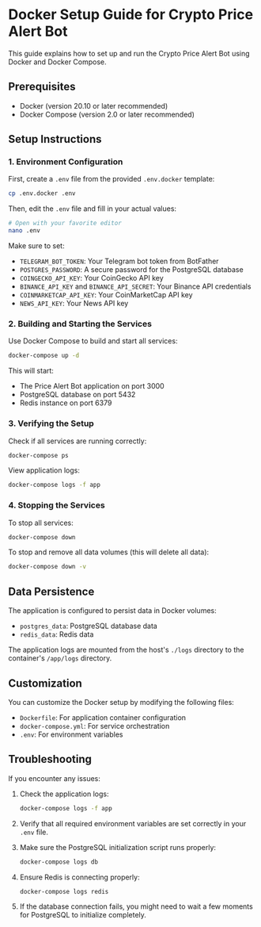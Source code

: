 # Docker Setup Guide for Crypto Price Alert Bot

This guide explains how to set up and run the Crypto Price Alert Bot using Docker and Docker Compose.

## Prerequisites

- Docker (version 20.10 or later recommended)
- Docker Compose (version 2.0 or later recommended)

## Setup Instructions

### 1. Environment Configuration

First, create a `.env` file from the provided `.env.docker` template:

```bash
cp .env.docker .env
```

Then, edit the `.env` file and fill in your actual values:

```bash
# Open with your favorite editor
nano .env
```

Make sure to set:
- `TELEGRAM_BOT_TOKEN`: Your Telegram bot token from BotFather
- `POSTGRES_PASSWORD`: A secure password for the PostgreSQL database
- `COINGECKO_API_KEY`: Your CoinGecko API key
- `BINANCE_API_KEY` and `BINANCE_API_SECRET`: Your Binance API credentials
- `COINMARKETCAP_API_KEY`: Your CoinMarketCap API key
- `NEWS_API_KEY`: Your News API key

### 2. Building and Starting the Services

Use Docker Compose to build and start all services:

```bash
docker-compose up -d
```

This will start:
- The Price Alert Bot application on port 3000
- PostgreSQL database on port 5432
- Redis instance on port 6379

### 3. Verifying the Setup

Check if all services are running correctly:

```bash
docker-compose ps
```

View application logs:

```bash
docker-compose logs -f app
```

### 4. Stopping the Services

To stop all services:

```bash
docker-compose down
```

To stop and remove all data volumes (this will delete all data):

```bash
docker-compose down -v
```

## Data Persistence

The application is configured to persist data in Docker volumes:
- `postgres_data`: PostgreSQL database data
- `redis_data`: Redis data

The application logs are mounted from the host's `./logs` directory to the container's `/app/logs` directory.

## Customization

You can customize the Docker setup by modifying the following files:
- `Dockerfile`: For application container configuration
- `docker-compose.yml`: For service orchestration
- `.env`: For environment variables

## Troubleshooting

If you encounter any issues:

1. Check the application logs:
   ```bash
   docker-compose logs -f app
   ```

2. Verify that all required environment variables are set correctly in your `.env` file.

3. Make sure the PostgreSQL initialization script runs properly:
   ```bash
   docker-compose logs db
   ```

4. Ensure Redis is connecting properly:
   ```bash
   docker-compose logs redis
   ```

5. If the database connection fails, you might need to wait a few moments for PostgreSQL to initialize completely.
